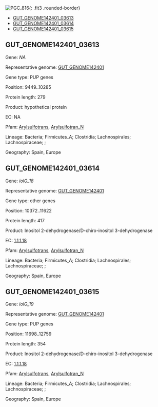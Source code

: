 ![PGC_816](../static/images/Clusters_figure/PGC_816.jpg){: .fit3 .rounded-border}

<ul id="myTab" class="nav nav-tabs">
  <li class="active">
        <a href="#tab1" data-toggle="tab">GUT_GENOME142401_03613</a>
  </li>
<li><a href="#tab2" data-toggle="tab">GUT_GENOME142401_03614</a></li>
<li><a href="#tab3" data-toggle="tab">GUT_GENOME142401_03615</a></li>
</ul>

<div id="myTabContent" class="tab-content">
  <div class="tab-pane fade in active" id="tab1">

<h2 id="GUT_GENOME142401_03613">GUT_GENOME142401_03613</h2>
<p>Gene: <em>NA</em>
<p>Representative genome: <a href="https://www.ebi.ac.uk/metagenomics/genomes/MGYG-HGUT-02216">GUT_GENOME142401</a></p>
<p>Gene type: PUP genes</p>
<p>Position: 9449..10285</p>
<p>Protein length: 279</p>
<p>Product: hypothetical protein</p>
<p>EC: NA</p>
<p>Pfam: <a href="http://pfam.xfam.org/family/Arylsulfotrans">Arylsulfotrans</a>, <a href="http://pfam.xfam.org/family/Arylsulfotran_N">Arylsulfotran_N</a></p>
<p>Lineage: Bacteria; Firmicutes_A; Clostridia; Lachnospirales; Lachnospiraceae; ; </p>
<p>Geography: Spain, Europe</p>
  </div>

  <div class="tab-pane fade" id="tab2">

<h2 id="GUT_GENOME142401_03614">GUT_GENOME142401_03614</h2>
<p>Gene: <em>iolG_18</em></p>
<p>Representative genome: <a href="https://www.ebi.ac.uk/metagenomics/genomes/MGYG-HGUT-02216">GUT_GENOME142401</a></p>
<p>Gene type: other genes</p>
<p>Position: 10372..11622</p>
<p>Protein length: 417</p>
<p>Product: Inositol 2-dehydrogenase/D-chiro-inositol 3-dehydrogenase</p>
<p>EC: <a href="https://www.brenda-enzymes.org/enzyme.php?ecno=1.1.1.18">1.1.1.18</a></p>
<p>Pfam: <a href="http://pfam.xfam.org/family/Arylsulfotrans">Arylsulfotrans</a>, <a href="http://pfam.xfam.org/family/Arylsulfotran_N">Arylsulfotran_N</a></p>
<p>Lineage: Bacteria; Firmicutes_A; Clostridia; Lachnospirales; Lachnospiraceae; ; </p>
<p>Geography: Spain, Europe</p>

  </div>
  <div class="tab-pane fade" id="tab3">

<h2 id="GUT_GENOME142401_03615">GUT_GENOME142401_03615</h2>
<p>Gene: <em>iolG_19</em></p>
<p>Representative genome: <a href="https://www.ebi.ac.uk/metagenomics/genomes/MGYG-HGUT-02216">GUT_GENOME142401</a></p>
<p>Gene type: PUP genes</p>
<p>Position: 11698..12759</p>
<p>Protein length: 354</p>
<p>Product: Inositol 2-dehydrogenase/D-chiro-inositol 3-dehydrogenase</p>
<p>EC: <a href="https://www.brenda-enzymes.org/enzyme.php?ecno=1.1.1.18">1.1.1.18</a></p>
<p>Pfam: <a href="http://pfam.xfam.org/family/Arylsulfotrans">Arylsulfotrans</a>, <a href="http://pfam.xfam.org/family/Arylsulfotran_N">Arylsulfotran_N</a></p>
<p>Lineage: Bacteria; Firmicutes_A; Clostridia; Lachnospirales; Lachnospiraceae; ; </p>
<p>Geography: Spain, Europe</p>

  </div>
</div>

